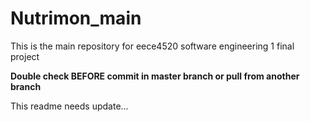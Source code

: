 # Nutrimon_main

This is the main repository for eece4520 software engineering 1 final project

**Double check BEFORE commit in master branch or pull from another branch**

This readme needs update...
